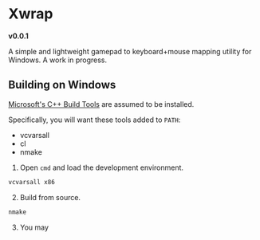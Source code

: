 # Xwrap
**v0.0.1**

A simple and lightweight gamepad to 
keyboard+mouse mapping utility for 
Windows. A work in progress.

## Building on Windows
[Microsoft's C++ Build Tools](https://visualstudio.microsoft.com/visual-cpp-build-tools/) are assumed to be installed. 

Specifically, you will want these tools added to `PATH`:
- vcvarsall
- cl
- nmake

1. Open `cmd` and load the 
   development environment.
   
```cmd
vcvarsall x86
```

2. Build from source.

```cmd
nmake
```

3. You may 

